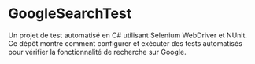 # GoogleSearchTest
Un projet de test automatisé en C# utilisant Selenium WebDriver et NUnit. Ce dépôt montre comment configurer et exécuter des tests automatisés pour vérifier la fonctionnalité de recherche sur Google.
